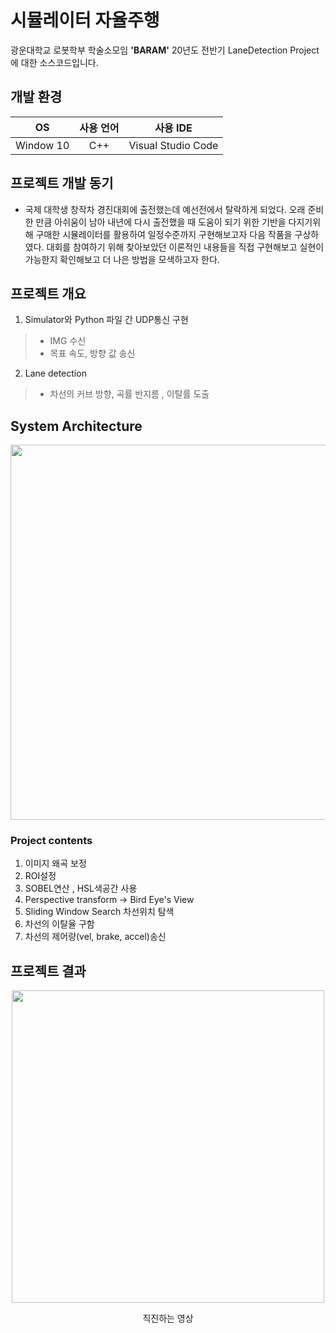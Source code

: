 # 시뮬레이터 자율주행

광운대학교 로봇학부 학술소모임 **'BARAM'** 20년도 전반기 LaneDetection Project에 대한 소스코드입니다.  

## 개발 환경
|OS|사용 언어|사용 IDE|
|:---:|:---:|:---:|
|Window 10|C++|Visual Studio Code|

## 프로젝트 개발 동기

-  국제 대학생 창작차 경진대회에 출전했는데 예선전에서 탈락하게 되었다. 오래 준비한 만큼 아쉬움이 남아 내년에 다시 출전했을 때 도움이 되기 위한 기반을 다지기위해 구매한 시뮬레이터를 활용하여 일정수준까지 구현해보고자 다음 작품을 구상하였다. 대회를 참여하기 위해 찾아보았던 이론적인 내용들을 직접 구현해보고 실현이 가능한지 확인해보고 더 나은 방법을 모색하고자 한다. 

## 프로젝트 개요
1. Simulator와 Python 파일 간 UDP통신 구현  
> - IMG 수신
> - 목표 속도, 방향 값 송신
2. Lane detection  
> - 차선의 커브 방향, 곡률 반지름 , 이탈률 도출


## System Architecture
<p align="center"><img src="https://user-images.githubusercontent.com/56825894/100778521-74660780-344a-11eb-993c-ed027cbd7a0e.PNG" width="600px"></p>  


### Project contents

1. 이미지 왜곡 보정
2. ROI설정
3. SOBEL연산 , HSL색공간 사용
4. Perspective transform -> Bird Eye's View  
5. Sliding Window Search 차선위치 탐색  
6. 차선의 이탈율 구함  
7. 차선의 제어량(vel, brake, accel)송신


## 프로젝트 결과

<p align="center"><img src="https://user-images.githubusercontent.com/56825894/100778536-7b8d1580-344a-11eb-91fc-9ceacb25f8e9.gif" width="500px"></p>  
<p align="center"> 직진하는 영상 </p>  

